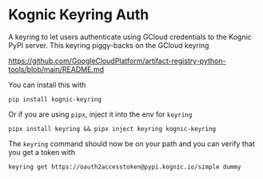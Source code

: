 # Kognic Keyring Auth
A keyring to let users authenticate using GCloud credentials to the Kognic PyPI server. 
This keyring piggy-backs on the GCloud keyring

https://github.com/GoogleCloudPlatform/artifact-registry-python-tools/blob/main/README.md

You can install this with

```pip install kognic-keyring```

Or if you are using `pipx`, inject it into the env for `keyring`

```pipx install keyring && pipx inject keyring kognic-keyring```

The `keyring` command should now be on your path and you can verify that you get a token with

```keyring get https://oauth2accesstoken@pypi.kognic.io/simple dummy```
